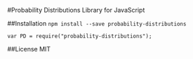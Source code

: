 #Probability Distributions Library for JavaScript

##Installation
`npm install --save probability-distributions`


`var PD = require("probability-distributions");`



##License
MIT